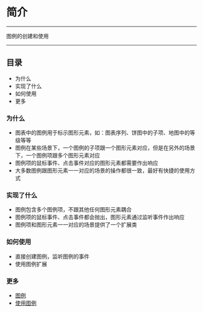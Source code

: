 # 简介

----

图例的创建和使用

----

## 目录

  * 为什么
  * 实现了什么
  * 如何使用
  * 更多

### 为什么

  * 图表中的图例用于标示图形元素，如：图表序列、饼图中的子项、地图中的等级等等
  * 图例在某些场景下，一个图例的子项跟一个图形元素对应，但是在另外的场景下，一个图例项跟多个图形元素对应
  * 图例项的鼠标事件、点击事件对应的图形元素都需要作出响应
  * 大多数图例跟图形元素一一对应的场景的操作都很一致，最好有快捷的使用方式

### 实现了什么

  * 图例包含多个图例项，不跟其他任何图形元素耦合
  * 图例项的鼠标事件、点击事件都会抛出，图形元素通过监听事件作出响应
  * 图例项和图形元素一一对应的场景提供了一个扩展类

### 如何使用

  * 直接创建图例，监听图例的事件
  * 使用图例扩展

### 更多

  * [图例](legend.md)
  * [使用图例](use.md)